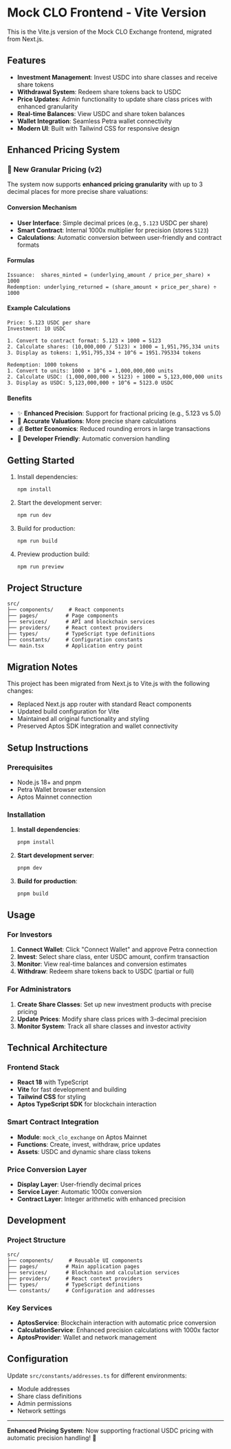 # Mock CLO Frontend - Vite Version

This is the Vite.js version of the Mock CLO Exchange frontend, migrated from Next.js.

## Features

- **Investment Management**: Invest USDC into share classes and receive share tokens
- **Withdrawal System**: Redeem share tokens back to USDC
- **Price Updates**: Admin functionality to update share class prices with enhanced granularity
- **Real-time Balances**: View USDC and share token balances
- **Wallet Integration**: Seamless Petra wallet connectivity
- **Modern UI**: Built with Tailwind CSS for responsive design

## Enhanced Pricing System

### 🚀 New Granular Pricing (v2)

The system now supports **enhanced pricing granularity** with up to 3 decimal places for more precise share valuations:

#### **Conversion Mechanism**
- **User Interface**: Simple decimal prices (e.g., `5.123` USDC per share)
- **Smart Contract**: Internal 1000x multiplier for precision (stores `5123`)
- **Calculations**: Automatic conversion between user-friendly and contract formats

#### **Formulas**
```
Issuance:  shares_minted = (underlying_amount / price_per_share) × 1000
Redemption: underlying_returned = (share_amount × price_per_share) ÷ 1000
```

#### **Example Calculations**
```
Price: 5.123 USDC per share
Investment: 10 USDC

1. Convert to contract format: 5.123 × 1000 = 5123
2. Calculate shares: (10,000,000 / 5123) × 1000 = 1,951,795,334 units
3. Display as tokens: 1,951,795,334 ÷ 10^6 = 1951.795334 tokens

Redemption: 1000 tokens
1. Convert to units: 1000 × 10^6 = 1,000,000,000 units  
2. Calculate USDC: (1,000,000,000 × 5123) ÷ 1000 = 5,123,000,000 units
3. Display as USDC: 5,123,000,000 ÷ 10^6 = 5123.0 USDC
```

#### **Benefits**
- ✨ **Enhanced Precision**: Support for fractional pricing (e.g., 5.123 vs 5.0)
- 🎯 **Accurate Valuations**: More precise share calculations
- 💰 **Better Economics**: Reduced rounding errors in large transactions
- 🔧 **Developer Friendly**: Automatic conversion handling

## Getting Started

1. Install dependencies:
   ```bash
   npm install
   ```

2. Start the development server:
   ```bash
   npm run dev
   ```

3. Build for production:
   ```bash
   npm run build
   ```

4. Preview production build:
   ```bash
   npm run preview
   ```

## Project Structure

```
src/
├── components/     # React components
├── pages/         # Page components
├── services/      # API and blockchain services
├── providers/     # React context providers
├── types/         # TypeScript type definitions
├── constants/     # Configuration constants
└── main.tsx       # Application entry point
```

## Migration Notes

This project has been migrated from Next.js to Vite.js with the following changes:

- Replaced Next.js app router with standard React components
- Updated build configuration for Vite
- Maintained all original functionality and styling
- Preserved Aptos SDK integration and wallet connectivity 

## Setup Instructions

### Prerequisites
- Node.js 18+ and pnpm
- Petra Wallet browser extension
- Aptos Mainnet connection

### Installation

1. **Install dependencies**:
   ```bash
   pnpm install
   ```

2. **Start development server**:
   ```bash
   pnpm dev
   ```

3. **Build for production**:
   ```bash
   pnpm build
   ```

## Usage

### For Investors
1. **Connect Wallet**: Click "Connect Wallet" and approve Petra connection
2. **Invest**: Select share class, enter USDC amount, confirm transaction
3. **Monitor**: View real-time balances and conversion estimates
4. **Withdraw**: Redeem share tokens back to USDC (partial or full)

### For Administrators
1. **Create Share Classes**: Set up new investment products with precise pricing
2. **Update Prices**: Modify share class prices with 3-decimal precision
3. **Monitor System**: Track all share classes and investor activity

## Technical Architecture

### Frontend Stack
- **React 18** with TypeScript
- **Vite** for fast development and building
- **Tailwind CSS** for styling
- **Aptos TypeScript SDK** for blockchain interaction

### Smart Contract Integration
- **Module**: `mock_clo_exchange` on Aptos Mainnet
- **Functions**: Create, invest, withdraw, price updates
- **Assets**: USDC and dynamic share class tokens

### Price Conversion Layer
- **Display Layer**: User-friendly decimal prices
- **Service Layer**: Automatic 1000x conversion
- **Contract Layer**: Integer arithmetic with enhanced precision

## Development

### Project Structure
```
src/
├── components/     # Reusable UI components
├── pages/         # Main application pages
├── services/      # Blockchain and calculation services
├── providers/     # React context providers
├── types/         # TypeScript definitions
└── constants/     # Configuration and addresses
```

### Key Services
- **AptosService**: Blockchain interaction with automatic price conversion
- **CalculationService**: Enhanced precision calculations with 1000x factor
- **AptosProvider**: Wallet and network management


## Configuration

Update `src/constants/addresses.ts` for different environments:
- Module addresses
- Share class definitions  
- Admin permissions
- Network settings

---

**Enhanced Pricing System**: Now supporting fractional USDC pricing with automatic precision handling! 🚀 